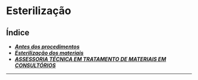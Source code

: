 # **Esterilização**

## Índice

- [***Antes dos procedimentos***](antes-dos-procedimentos.md)
- [***Esterilização dos materiais***](esterilizao-dos-materiais.md)
- [***ASSESSORIA TÉCNICA EM TRATAMENTO DE MATERIAIS EM CONSULTÓRIOS***](assessoria-tcnica-em-tratamento-de-materiais-em-consultrios.md)

---



